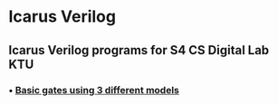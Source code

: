 # Icarus Verilog 
## Icarus Verilog programs for S4 CS Digital Lab KTU
### • [Basic gates using 3 different models](https://github.com/AnjPR/iVerilog-ktu/tree/main/gates)


